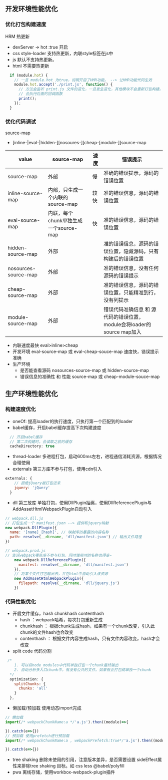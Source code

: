 


## 开发环境性能优化

###  优化打包构建速度
HRM 热更新
* devServer -> hot :true 开启
* css style-loader 支持热更新，内联style标签在js中
* js 默认不支持热更新。
* html 不需要热更新
```js
  if (module.hot) {
    // 一旦 module.hot 为true，说明开启了HMR功能。 --> 让HMR功能代码生效
    module.hot.accept('./print.js', function() {
      // 方法会监听 print.js 文件的变化，一旦发生变化，其他模块不会重新打包构建。
      // 会执行后面的回调函数
      print();
    });
  }
```

###  优化代码调试
source-map
* [inline-|eval-|hidden-][nosoures-][cheap-[module-]]source-map

| value                | source-map                            | 速度 | 错误提示                                                               |
| -------------------- | ------------------------------------- | ---- | ---------------------------------------------------------------------- |
| source-map           | 外部                                  | 慢   | 准确的错误提示，源码的错误位置                                         |
| inline-source-map    | 内部，只生成一个内联的source-map      | 较快 | 准的错误信息，源码的错误位置                                           |
| eval-source-map      | 内联，每个chunk单独生成一个source-map | 快   | 准的错误信息，源码的错误位置                                           |
| hidden-source-map    | 外部                                  |      | 准的错误信息，源码的错误位置，隐藏源码，只有构建后的错误位置           |
| nosources-source-map | 外部                                  |      | 准的错误信息，没有任何源码的错误提示                                   |
| cheap-source-map     | 外部                                  |      | 准的错误信息，源码的错误位置，只能精准到行，没有列提示                 |
| module-source-map    | 外部                                  |      | 错误代码准确信息 和 源代码的错误位置，module会将loader的source map加入 |

* 内联速度最快 eval>inline>cheap
* 开发环境 eval-source-map 或 eval-cheap-souce-map 速度快，错误提示准确
* 生产环境
  * 是否能查看源码 nosources-source-map 或 hidden-source-map 
  * 错误信息的准确性 和 性能 source-map 或 cheap-module-souce-map


## 生产环境性能优化

### 构建速度优化

* oneOf: 提高loader的执行速度，只执行第一个匹配到的loader
* babel缓存，开启babel缓存提高下次构建速度
```js
  // 开启babel缓存
  // 第二次构建时，会读取之前的缓存
  cacheDirectory: true
```
* thread-loader 多进程打包，启动600ms左右，进程通信消耗资源，根据情况合理使用
* externals 第三方库不参与打包，使用cdn引入
```js
externals: {
    // 拒绝jQuery被打包进来
    jquery: 'jQuery'
  }
```
* dll 第三放库 单独打包，使用DllPlugin抽离，使用DllReferencePlugin与AddAssetHtmlWebpackPlugin自动引入
```js
// webpack.dll.js
// 打包生成一个 manifest.json --> 提供和jquery映射
new webpack.DllPlugin({
  name: '[name]_[hash]', // 映射库的暴露的内容名称
  path: resolve(__dirname, 'dll/manifest.json') // 输出文件路径
})

// webpack.prod.js
// 告诉webpack哪些库不参与打包，同时使用时的名称也得变~
    new webpack.DllReferencePlugin({
      manifest: resolve(__dirname, 'dll/manifest.json')
    }),
    // 将某个文件打包输出去，并在html中自动引入该资源
    new AddAssetHtmlWebpackPlugin({
      filepath: resolve(__dirname, 'dll/jquery.js')
    })
```
### 代码性能优化

*  开启文件缓存，hash chunkhash contenthash
   * hash ：webpack哈希，每次打包重新生成
   * chunkhash ： 根据chunk生成hash，如果有一个chunk改变，引入此chunk的文件hash也会改变
   * contenthash ： 根据文件内容生成hash，只有文件内容改变，hash才会改变
* split code 代码分割
```js
 /*
    1. 可以将node_modules中代码单独打包一个chunk最终输出
    2. 自动分析多入口chunk中，有没有公共的文件。如果有会打包成单独一个chunk
  */
  optimization: {
    splitChunks: {
      chunks: 'all'
    }
  },
```
* 懒加载/预加载 使用动态import完成
```js
// 懒加载
import(/* webpackChunkName:a */'a.js').then((module)=>{

}).catch(e=>{})
// 预加载 使用prefetch进行预加载
import(/* webpackChunkName:a , webpackPrefetch:true*/'a.js').then((module)=>{

}).catch(e=>{})

```
* tree shaking 删除未使用的引用，注意版本差异，是否需要设置 sideEffect属性来排除tree shaking 目标。如 css less @babel/polyfill
* pwa 离线存储，使用workbox-webpack-plugin插件
